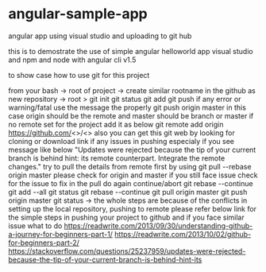 # angular-sample-app
angular app using visual studio and uploading to git hub

this is to demostrate the use of simple angular helloworld app
visual studio and npm and node with angular cli v1.5

to show case how to use git for this project 

from your bash
-> root of project
-> create similar rootname in the github as new repository
-> root > git init
        git status
        git add
        git push
          if any error or warning/fatal use the message the properly
        git push origin master
          in this case origin should be the remote and master should be branch or master
        if no remote set for the project add it as below
          git remote add origin https://github.com/<<username>>/<<repositoryname>>
          also you can get this git web by looking for cloning or download link
        if any issues in pushing especialy if you see message like below 
          "Updates were rejected because the tip of your current branch is behind hint: its remote counterpart. 
            Integrate the remote changes."
        try to pull the details from remote first by using 
        git pull --rebase origin master
          please check for origin and master
          if you still face issue 
          check for the issue to fix in the pull 
          do again continue/abort
        git rebase --continue
        git add --all
        git status
        git rebase --continue
        git pull origin master
        git push origin master
        git status
-> the whole steps are because of the conflicts in setting up the local repository, pushing to remote
please refer below link for the simple steps in pushing your project to github and if you face similar issue what to do
https://readwrite.com/2013/09/30/understanding-github-a-journey-for-beginners-part-1/
https://readwrite.com/2013/10/02/github-for-beginners-part-2/
https://stackoverflow.com/questions/25237959/updates-were-rejected-because-the-tip-of-your-current-branch-is-behind-hint-its


         


        
